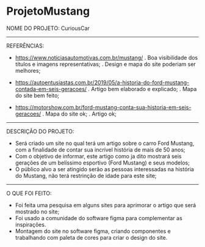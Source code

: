 # ProjetoMustang

NOME DO PROJETO:  CuriousCar

-------------------------

REFERÊNCIAS: 
- https://www.noticiasautomotivas.com.br/mustang/ 
. Boa visibilidade dos títulos e imagens representativas;
. Design e mapa do site poderiam ser melhores;

- https://autoentusiastas.com.br/2019/05/a-historia-do-ford-mustang-contada-em-seis-geracoes/
. Artigo bem elaborado e explicado;
. Mapa do site bem feito;

- https://motorshow.com.br/ford-mustang-conta-sua-historia-em-seis-geracoes/
. Mapa do site ok;
. Artigo ok;

-------------------------

DESCRIÇÃO DO PROJETO:

- Será criado um site no qual terá um artigo sobre o carro Ford Mustang, com a finalidade de contar sua incrível história de mais de 50 anos;
- Com o objetivo de informar, este artigo como ja dito mostrará seis gerações de um belíssimo esportivo (Ford Mustang) e seus modelos;
- O público alvo a ser atingido serão as pessoas interessadas na história do Mustang, não terá restrinção de idade para este site;

-------------------------

O QUE FOI FEITO:

- Foi feita uma pesquisa em alguns sites para aprimorar o artigo que será mostrado no site;
- Foi usado a comunidade do software figma para complementar as inspirações.
- Montagem do site no software figma, criando componentes e trabalhando com paleta de cores para criar o design do site.
